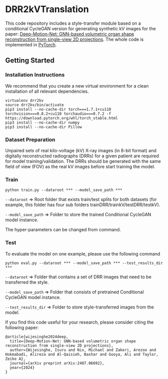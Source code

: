 # DRR2kVTranslation

This code repository includes a style-transfer module based on a conditional CycleGAN version for generating synthetic kV images for the paper: [Deep-Motion-Net: GNN-based volumetric organ shape reconstruction from single-view 2D projections](https://arxiv.org/abs/2407.06692). The whole code is implemented in [PyTorch](https://pytorch.org/). 

## Getting Started

### Installation Instructions

We recommend that you create a new virtual environment for a clean installation of all relevant dependencies.

```
virtualenv drr2kv
source drr2kv/bin/activate
pip3 install --no-cache-dir torch===1.7.1+cu110 torchvision===0.8.2+cu110 torchaudio===0.7.2 -f https://download.pytorch.org/whl/torch_stable.html
pip3 install --no-cache-dir numpy
pip3 install --no-cache-dir Pillow
```

### Dataset Preparation

Unpaired sets of real kilo-voltage (kV) X-ray images (in 8-bit format) and digitally reconstructed radiographs (DRRs) for a given patient are required for model training/validation. The DRRs should be generated with the same field of view (FOV) as the real kV images before start training the model.

### Train

```
python train.py --dataroot *** --model_save_path ***
```

```--dataroot``` => Root folder that exists train/test splits for both datasets (for example, this folder has four sub folders trainDRR/trainkV/testDRR/testkV).

```--model_save_path``` => Folder to store the trained Conditional CycleGAN model instance.

The hyper-parameters can be changed from command.

### Test

To evaluate the model on one example, please use the following command

```
python eval.py --dataroot *** --model_save_path *** --test_results_dir ***
```

```--dataroot``` => Folder that contains a set of DRR images that need to be transferred the style.

```--model_save_path``` => Folder that consists of pretrained Conditional CycleGAN model instance.

```--test_results_dir``` => Folder to store style-transferred images from the model.


If you find this code useful for your research, please consider citing the following paper:

```
@article{wijesinghe2024deep,
  title={Deep-Motion-Net: GNN-based volumetric organ shape reconstruction from single-view 2D projections},
  author={Wijesinghe, Isuru and Nix, Michael and Zakeri, Arezoo and Hokmabadi, Alireza and Al-Qaisieh, Bashar and Gooya, Ali and Taylor, Zeike A},
  journal={arXiv preprint arXiv:2407.06692},
  year={2024}
}
```